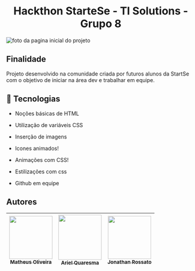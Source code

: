 <h1 align="center">Hackthon StarteSe - TI Solutions - Grupo 8</h1>



![foto da pagina inicial do projeto](https://user-images.githubusercontent.com/78116908/165134112-cbee9a18-2992-4d5e-bc03-3b5295c6d26c.png)


## Finalidade

Projeto desenvolvido na comunidade criada por futuros alunos da StartSe com o objetivo de iniciar na área dev e trabalhar em equipe.

## 🚀 Tecnologias

- Noções básicas de HTML
- Utilização de variáveis CSS
- Inserção de imagens
- Icones animados!

- Animações com CSS!


- Estilizações com css
- Github em equipe

## Autores

| [<img src="https://user-images.githubusercontent.com/78116908/165137571-5222a93f-00ee-44c7-ad0f-084ce93deee6.jpg" width=115><br><sub>Matheus Oliveira</sub>](https://github.com/matheusOliv23) |[<img src="https://user-images.githubusercontent.com/78116908/165137691-707270e5-6860-4d71-a6eb-afa3d24d3cd3.jpeg" width=115 height=120><br><sub>Ariel Quaresma</sub>](https://github.com/quaresmina) |[<img src="https://user-images.githubusercontent.com/78116908/165137864-dc266f69-9d55-4ba4-9c92-efa5cce8c73e.jpg" width=115><br><sub>Jonathan Rossato</sub>](https://github.com/jonrossato) |
| :---: | :---: | :---: |
